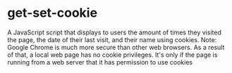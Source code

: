 # get-set-cookie
A JavaScript script that displays to users the amount of times they visited the page, 
the date of their last visit, and their name using cookies.
Note: Google Chrome is much more secure than other web browsers. As a result of that, a local web page has no cookie privileges. 
It's only if the page is running from a web server that it has permission to use cookies
